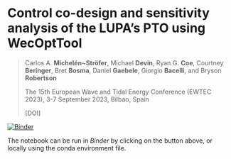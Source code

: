# Control co-design and sensitivity analysis of the LUPA’s PTO using WecOptTool
> Carlos A. **Michelén~Ströfer**, Michael **Devin**, Ryan G. **Coe**, Courtney **Beringer**, Bret **Bosma**, Daniel **Gaebele**, Giorgio **Bacelli**, and Bryson **Robertson**
>
> The 15th European Wave and Tidal Energy Conference (EWTEC 2023), 3-7 September 2023, Bilbao, Spain
>
> [DOI]

[![Binder](https://mybinder.org/badge_logo.svg)]()

The notebook can be run in *Binder* by clicking on the button above, or locally using the conda environment file.
